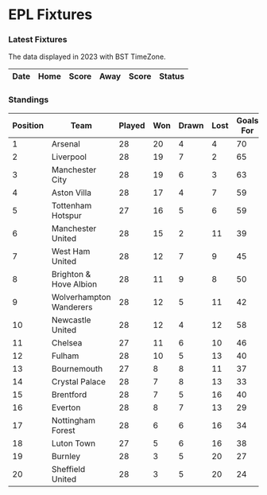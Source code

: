 # EPL Fixtures

### Latest Fixtures

The data displayed in 2023 with BST TimeZone.

<!-- START_TABLE -->
| Date | Home | Score | Away | Score | Status |
|-------------|--------|--------------|--------|--------------|--------|
<!-- END_TABLE -->

### Standings

<!-- START_STANDINGS -->
| Position | Team | Played | Won | Drawn | Lost | Goals For | Goals Against | Goal Difference | Points |
|----------|------|--------|-----|-------|------|-----------|---------------|-----------------|--------|
| 1 | Arsenal | 28 | 20 | 4 | 4 | 70 | 24 | 46 | 64 |
| 2 | Liverpool | 28 | 19 | 7 | 2 | 65 | 26 | 39 | 64 |
| 3 | Manchester City | 28 | 19 | 6 | 3 | 63 | 28 | 35 | 63 |
| 4 | Aston Villa | 28 | 17 | 4 | 7 | 59 | 41 | 18 | 55 |
| 5 | Tottenham Hotspur | 27 | 16 | 5 | 6 | 59 | 39 | 20 | 53 |
| 6 | Manchester United | 28 | 15 | 2 | 11 | 39 | 39 | 0 | 47 |
| 7 | West Ham United | 28 | 12 | 7 | 9 | 45 | 49 | -4 | 43 |
| 8 | Brighton & Hove Albion | 28 | 11 | 9 | 8 | 50 | 44 | 6 | 42 |
| 9 | Wolverhampton Wanderers | 28 | 12 | 5 | 11 | 42 | 44 | -2 | 41 |
| 10 | Newcastle United | 28 | 12 | 4 | 12 | 58 | 47 | 11 | 40 |
| 11 | Chelsea | 27 | 11 | 6 | 10 | 46 | 44 | 2 | 39 |
| 12 | Fulham | 28 | 10 | 5 | 13 | 40 | 44 | -4 | 35 |
| 13 | Bournemouth | 27 | 8 | 8 | 11 | 37 | 49 | -12 | 32 |
| 14 | Crystal Palace | 28 | 7 | 8 | 13 | 33 | 48 | -15 | 29 |
| 15 | Brentford | 28 | 7 | 5 | 16 | 40 | 52 | -12 | 26 |
| 16 | Everton | 28 | 8 | 7 | 13 | 29 | 39 | -10 | 25 |
| 17 | Nottingham Forest | 28 | 6 | 6 | 16 | 34 | 50 | -16 | 24 |
| 18 | Luton Town | 27 | 5 | 6 | 16 | 38 | 55 | -17 | 21 |
| 19 | Burnley | 28 | 3 | 5 | 20 | 27 | 62 | -35 | 14 |
| 20 | Sheffield United | 28 | 3 | 5 | 20 | 24 | 74 | -50 | 14 |
<!-- END_STANDINGS -->
